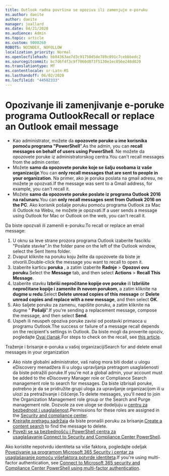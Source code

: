 ```yaml
---
title: Outlook radna površina se opoziva ili zamenjuje e-poruku
ms.author: daeite
author: daeite
manager: joallard
ms.date: 04/21/2020
ms.audience: Admin
ms.topic: article
ms.custom: 9000260
ROBOTS: NOINDEX, NOFOLLOW
localization_priority: Normal
ms.openlocfilehash: bb84363ae7d3c91750d5de789c091c7cebbbedc2
ms.sourcegitcommit: bc7d6f4f3c9f7060d073f5130e1ec856e248d020
ms.translationtype: MT
ms.contentlocale: sr-Latn-RS
ms.lasthandoff: 06/02/2020
ms.locfileid: "44502333"
---
```

# <a name="recall-or-replace-an-outlook-email-message"></a><span data-ttu-id="24a2c-102">Opozivanje ili zamenjivanje e-poruke programa Outlook</span><span class="sxs-lookup"><span data-stu-id="24a2c-102">Recall or replace an Outlook email message</span></span>

- <span data-ttu-id="24a2c-103">Kao administrator, možete da **opozovete poruke u ime korisnika pomoću programa "PowerShell**".</span><span class="sxs-lookup"><span data-stu-id="24a2c-103">As the admin, you can **recall messages on behalf of users using PowerShell**.</span></span> <span data-ttu-id="24a2c-104">Ne možete da opozovete poruke iz administratorskog centra.</span><span class="sxs-lookup"><span data-stu-id="24a2c-104">You can't recall messages from the admin center.</span></span>
- <span data-ttu-id="24a2c-105">Možete **samo da opozovete poruke koje se šalju osobama iz vaše organizacije**.</span><span class="sxs-lookup"><span data-stu-id="24a2c-105">You can **only recall messages that are sent to people in your organization**.</span></span> <span data-ttu-id="24a2c-106">Na primer, ako je poruka poslata na gmail adresu, ne možete je opozvati.</span><span class="sxs-lookup"><span data-stu-id="24a2c-106">If the message was sent to a Gmail address, for example, you can't recall it.</span></span>
- <span data-ttu-id="24a2c-107">Možete **samo da opozovete poruke poslate iz programa Outlook 2016 na računaru**.</span><span class="sxs-lookup"><span data-stu-id="24a2c-107">You can **only recall messages sent from Outlook 2016 on the PC**.</span></span> <span data-ttu-id="24a2c-108">Ako korisnik pošalje poruku pomoću programa Outlook za Mac ili Outlook na Webu, ne možete je opozvati.</span><span class="sxs-lookup"><span data-stu-id="24a2c-108">If a user sends a message using Outlook for Mac or Outlook on the web, you can't recall it.</span></span>

<span data-ttu-id="24a2c-109">Da biste opozvali ili zamenili e-poruku:</span><span class="sxs-lookup"><span data-stu-id="24a2c-109">To recall or replace an email message:</span></span>

1. <span data-ttu-id="24a2c-110">U oknu sa leve strane prozora programa Outlook izaberite fasciklu "Poslate stavke".</span><span class="sxs-lookup"><span data-stu-id="24a2c-110">In the folder pane on the left of the Outlook window, select the Sent Items folder.</span></span>
1. <span data-ttu-id="24a2c-111">Dvaput kliknite na poruku koju želite da opozovete da biste je otvorili.</span><span class="sxs-lookup"><span data-stu-id="24a2c-111">Double-click the message you want to recall to open it.</span></span>
1. <span data-ttu-id="24a2c-112">Izaberite karticu **poruka** , a zatim izaberite **Radnje**  >  **Opozovi ovu poruku**.</span><span class="sxs-lookup"><span data-stu-id="24a2c-112">Select the **Message** tab, and then select **Actions** > **Recall This Message**.</span></span>
1. <span data-ttu-id="24a2c-113">Izaberite stavku **Izbriši nepročitane kopije ove poruke** ili **Izbrišite nepročitane kopije i zamenite ih novom porukom**, a zatim kliknite na **dugme u redu**.</span><span class="sxs-lookup"><span data-stu-id="24a2c-113">Select **Delete unread copies of this message** or **Delete unread copies and replace with a new message**, and then select **OK**.</span></span>
1. <span data-ttu-id="24a2c-114">Ako šaljete poruku za zamenu, napišite poruku, a zatim kliknite na dugme " **Pošalji**".</span><span class="sxs-lookup"><span data-stu-id="24a2c-114">If you're sending a replacement message, compose the message, and then select **Send**.</span></span>
1. <span data-ttu-id="24a2c-115">Uspeh ili neuspeh opoziva poruke zavisi od postavki primaoca u programu Outlook.</span><span class="sxs-lookup"><span data-stu-id="24a2c-115">The success or failure of a message recall depends on the recipient's settings in Outlook.</span></span> <span data-ttu-id="24a2c-116">Da biste mogli da proverite opoziv, pogledajte [Ovaj članak](https://support.office.com/article/35027f88-d655-4554-b4f8-6c0729a723a0).</span><span class="sxs-lookup"><span data-stu-id="24a2c-116">For steps to check on the recall, see [this article](https://support.office.com/article/35027f88-d655-4554-b4f8-6c0729a723a0).</span></span>

<span data-ttu-id="24a2c-117">Traženje i brisanje e-poruka u vašoj organizaciji</span><span class="sxs-lookup"><span data-stu-id="24a2c-117">Search for and delete email messages in your organization</span></span>

- <span data-ttu-id="24a2c-118">Ako niste globalni administrator, vaš nalog mora biti dodat u ulogu eDiscovery menadžera ili u ulogu upravljanja pretragom usaglašenosti da biste potražili poruke.</span><span class="sxs-lookup"><span data-stu-id="24a2c-118">If you're not a global admin, your account must be added to the eDiscovery Manager role or Compliance Search management role to search for messages.</span></span> <span data-ttu-id="24a2c-119">Da biste izbrisali poruke, potrebno je da se pridružite grupi uloga za upravljanje organizacijom ili u ulozi za pretraživanje i čišćenje.</span><span class="sxs-lookup"><span data-stu-id="24a2c-119">To delete messages, you'll need to join the Organization Management role group or the Search and Purge management role.</span></span> <span data-ttu-id="24a2c-120">Dozvole za ove uloge se dodeljuju u [centru za bezbednost i usaglašenost](https://go.microsoft.com/fwlink/?linkid=2083731).</span><span class="sxs-lookup"><span data-stu-id="24a2c-120">Permissions for these roles are assigned in the [Security and compliance center](https://go.microsoft.com/fwlink/?linkid=2083731).</span></span>
- <span data-ttu-id="24a2c-121">[Kreirajte pretragu sadržaja](https://docs.microsoft.com/microsoft-365/compliance/content-search) da biste pronašli poruku za brisanje.</span><span class="sxs-lookup"><span data-stu-id="24a2c-121">[Create a content search](https://docs.microsoft.com/microsoft-365/compliance/content-search) to find the message to delete.</span></span>
- <span data-ttu-id="24a2c-122">[Poveži se sa bezbednošću i PowerShell centra za usaglašavanje](https://docs.microsoft.com/powershell/exchange/office-365-scc/connect-to-scc-powershell/connect-to-scc-powershell?view=exchange-ps).</span><span class="sxs-lookup"><span data-stu-id="24a2c-122">[Connect to Security and Compliance Center PowerShell](https://docs.microsoft.com/powershell/exchange/office-365-scc/connect-to-scc-powershell/connect-to-scc-powershell?view=exchange-ps).</span></span>

<span data-ttu-id="24a2c-123">Ako koristite nepotvrdu identiteta sa više faktora, pogledajte odeljak [Povezivanje sa programom Microsoft 365 Security i centar za usaglašavanje pomoću višefaktora potvrde identiteta](https://docs.microsoft.com/powershell/exchange/office-365-scc/connect-to-scc-powershell/mfa-connect-to-scc-powershell?view=exchange-ps).</span><span class="sxs-lookup"><span data-stu-id="24a2c-123">If you're using multi-factor authentication, see [Connect to Microsoft 365 security and Compliance Center PowerShell using multi-factor authentication](https://docs.microsoft.com/powershell/exchange/office-365-scc/connect-to-scc-powershell/mfa-connect-to-scc-powershell?view=exchange-ps).</span></span>